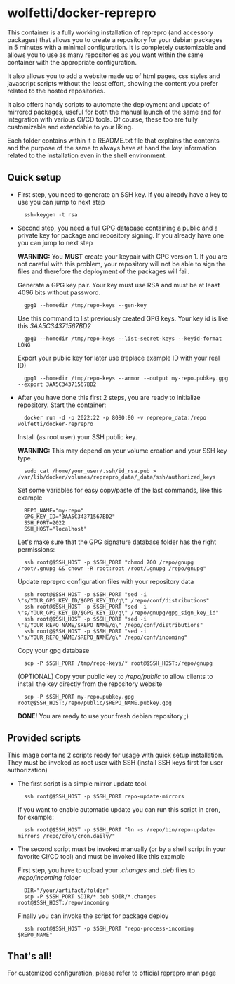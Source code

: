 # wolfetti/docker-reprepro

This container is a fully working installation of reprepro (and accessory packages) that allows you to create a repository for your debian packages in 5 minutes with a minimal configuration.
It is completely customizable and allows you to use as many repositories as you want within the same container with the appropriate configuration.

It also allows you to add a website made up of html pages, css styles and javascript scripts without the least effort, showing the content you prefer related to the hosted repositories.

It also offers handy scripts to automate the deployment and update of mirrored packages, useful for both the manual launch of the same and for integration with various CI/CD tools. Of course, these too are fully customizable and extendable to your liking.

Each folder contains within it a README.txt file that explains the contents and the purpose of the same to always have at hand the key information related to the installation even in the shell environment.

## Quick setup
- First step, you need to generate an SSH key.
	If you already have a key to use you can jump to next step

		ssh-keygen -t rsa

- Second step, you need a full GPG database containing a public and a private key for package and repository signing.
	If you already have one you can jump to next step

	**WARNING:** You **MUST** create your keypair with GPG version 1. If you are not careful with this problem, your repository will not be able to sign the files and therefore the deployment of the packages will fail.

	Generate a GPG key pair. Your key must use RSA and must be at least 4096 bits without password.

		gpg1 --homedir /tmp/repo-keys --gen-key

	Use this command to list previously created GPG keys. Your key id is like this *3AA5C34371567BD2*

		gpg1 --homedir /tmp/repo-keys --list-secret-keys --keyid-format LONG

	Export your public key for later use (replace example ID with your real ID)

		gpg1 --homedir /tmp/repo-keys --armor --output my-repo.pubkey.gpg --export 3AA5C34371567BD2

- After you have done this first 2 steps, you are ready to initialize repository.
	Start the container:

		docker run -d -p 2022:22 -p 8080:80 -v reprepro_data:/repo wolfetti/docker-reprepro

	Install (as root user) your SSH public key.

	**WARNING:** This may depend on your volume creation and your SSH key type.

		sudo cat /home/your_user/.ssh/id_rsa.pub > /var/lib/docker/volumes/reprepro_data/_data/ssh/authorized_keys

	Set some variables for easy copy/paste of the last commands, like this example

		REPO_NAME="my-repo"
		GPG_KEY_ID="3AA5C34371567BD2"
		SSH_PORT=2022
		SSH_HOST="localhost"

	Let's make sure that the GPG signature database folder has the right permissions:

		ssh root@$SSH_HOST -p $SSH_PORT "chmod 700 /repo/gnupg /root/.gnupg && chown -R root:root /root/.gnupg /repo/gnupg"

	Update reprepro configuration files with your repository data

		ssh root@$SSH_HOST -p $SSH_PORT "sed -i \"s/YOUR_GPG_KEY_ID/$GPG_KEY_ID/g\" /repo/conf/distributions"
		ssh root@$SSH_HOST -p $SSH_PORT "sed -i \"s/YOUR_GPG_KEY_ID/$GPG_KEY_ID/g\" /repo/gnupg/gpg_sign_key_id"
		ssh root@$SSH_HOST -p $SSH_PORT "sed -i \"s/YOUR_REPO_NAME/$REPO_NAME/g\" /repo/conf/distributions"
		ssh root@$SSH_HOST -p $SSH_PORT "sed -i \"s/YOUR_REPO_NAME/$REPO_NAME/g\" /repo/conf/incoming"

	Copy your gpg database

		scp -P $SSH_PORT /tmp/repo-keys/* root@$SSH_HOST:/repo/gnupg

	(OPTIONAL) Copy your public key to */repo/public* to allow clients to install the key directly from the repository website

		scp -P $SSH_PORT my-repo.pubkey.gpg root@$SSH_HOST:/repo/public/$REPO_NAME.pubkey.gpg

	**DONE!** You are ready to use your fresh debian repository ;)

## Provided scripts
This image contains 2 scripts ready for usage with quick setup installation. They must be invoked as root user with SSH (install SSH keys first for user authorization)

- The first script is a simple mirror update tool.

		ssh root@$SSH_HOST -p $SSH_PORT repo-update-mirrors

	If you want to enable automatic update you can run this script in cron, for example:
	
		ssh root@$SSH_HOST -p $SSH_PORT "ln -s /repo/bin/repo-update-mirrors /repo/cron/cron.daily/"

- The second script must be invoked manually (or by a shell script in your favorite CI/CD tool) and must be invoked like this example

	First step, you have to upload your *.changes* and *.deb* files to */repo/incoming* folder

		DIR="/your/artifact/folder"
		scp -P $SSH_PORT $DIR/*.deb $DIR/*.changes root@$SSH_HOST:/repo/incoming

	Finally you can invoke the script for package deploy

		ssh root@$SSH_HOST -p $SSH_PORT "repo-process-incoming $REPO_NAME"

## That's all!
For customized configuration, please refer to official [reprepro](https://manpages.debian.org/buster/reprepro/reprepro.1.en.html) man page
